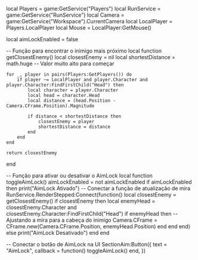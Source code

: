 local Players = game:GetService("Players")
local RunService = game:GetService("RunService")
local Camera = game:GetService("Workspace").CurrentCamera
local LocalPlayer = Players.LocalPlayer
local Mouse = LocalPlayer:GetMouse()

local aimLockEnabled = false

-- Função para encontrar o inimigo mais próximo
local function getClosestEnemy()
    local closestEnemy = nil
    local shortestDistance = math.huge -- Valor muito alto para começar

    for _, player in pairs(Players:GetPlayers()) do
        if player ~= LocalPlayer and player.Character and player.Character:FindFirstChild("Head") then
            local character = player.Character
            local head = character.Head
            local distance = (head.Position - Camera.CFrame.Position).Magnitude

            if distance < shortestDistance then
                closestEnemy = player
                shortestDistance = distance
            end
        end
    end

    return closestEnemy
end

-- Função para ativar ou desativar o AimLock
local function toggleAimLock()
    aimLockEnabled = not aimLockEnabled
    if aimLockEnabled then
        print("AimLock Ativado")
        -- Conectar a função de atualização de mira
        RunService.RenderStepped:Connect(function()
            local closestEnemy = getClosestEnemy()
            if closestEnemy then
                local enemyHead = closestEnemy.Character and closestEnemy.Character:FindFirstChild("Head")
                if enemyHead then
                    -- Ajustando a mira para a cabeça do inimigo
                    Camera.CFrame = CFrame.new(Camera.CFrame.Position, enemyHead.Position)
                end
            end
        end)
    else
        print("AimLock Desativado")
    end
end

-- Conectar o botão de AimLock na UI
SectionAim:Button({
    text = "AimLock",
    callback = function()
        toggleAimLock()
    end,
})
